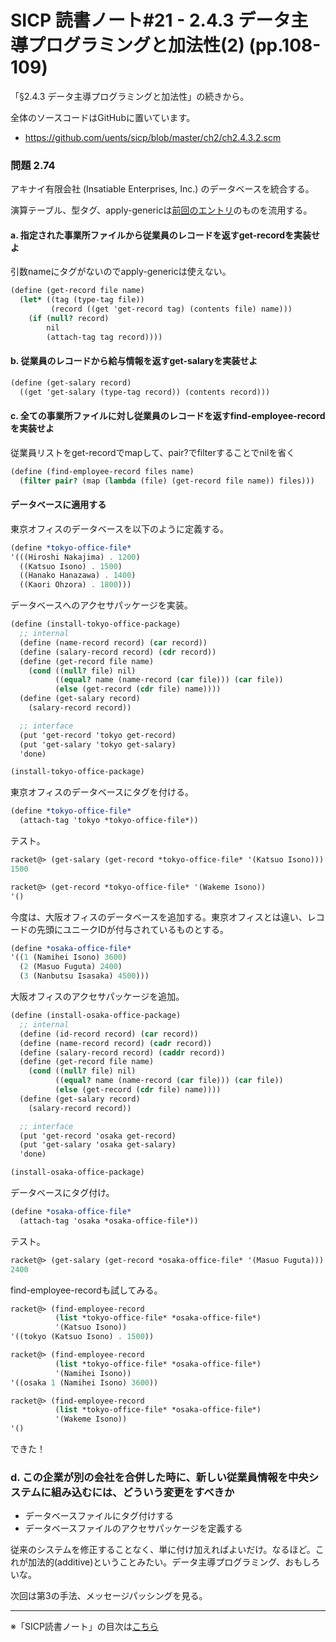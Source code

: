 SICP 読書ノート#21 - 2.4.3 データ主導プログラミングと加法性(2) (pp.108-109)
======================================

「§2.4.3 データ主導プログラミングと加法性」の続きから。

全体のソースコードはGitHubに置いています。

- https://github.com/uents/sicp/blob/master/ch2/ch2.4.3.2.scm


### 問題 2.74

アキナイ有限会社 (Insatiable Enterprises, Inc.) のデータベースを統合する。

演算テーブル、型タグ、apply-genericは[前回のエントリ](/entry/sicp/020-ch2.4.3.1.md)のものを流用する。

#### a. 指定された事業所ファイルから従業員のレコードを返すget-recordを実装せよ

引数nameにタグがないのでapply-genericは使えない。

```scheme
(define (get-record file name)
  (let* ((tag (type-tag file))
		 (record ((get 'get-record tag) (contents file) name)))
	(if (null? record)
		nil
		(attach-tag tag record))))
```

#### b. 従業員のレコードから給与情報を返すget-salaryを実装せよ

```scheme
(define (get-salary record)
  ((get 'get-salary (type-tag record)) (contents record)))
```

#### c. 全ての事業所ファイルに対し従業員のレコードを返すfind-employee-recordを実装せよ

従業員リストをget-recordでmapして、pair?でfilterすることでnilを省く

```scheme
(define (find-employee-record files name)
  (filter pair? (map (lambda (file) (get-record file name)) files)))
```

#### データベースに適用する

東京オフィスのデータベースを以下のように定義する。

```scheme
(define *tokyo-office-file*
'(((Hiroshi Nakajima) . 1200)
  ((Katsuo Isono) . 1500)
  ((Hanako Hanazawa) . 1400)
  ((Kaori Ohzora) . 1800)))
```

データベースへのアクセサパッケージを実装。

```scheme
(define (install-tokyo-office-package)
  ;; internal
  (define (name-record record) (car record))
  (define (salary-record record) (cdr record))
  (define (get-record file name)
	(cond ((null? file) nil)
		  ((equal? name (name-record (car file))) (car file))
		  (else (get-record (cdr file) name))))
  (define (get-salary record)
	(salary-record record))

  ;; interface
  (put 'get-record 'tokyo get-record)
  (put 'get-salary 'tokyo get-salary)
  'done)

(install-tokyo-office-package)
```

東京オフィスのデータベースにタグを付ける。

```scheme
(define *tokyo-office-file*
  (attach-tag 'tokyo *tokyo-office-file*))
```

テスト。

```scheme
racket@> (get-salary (get-record *tokyo-office-file* '(Katsuo Isono)))
1500

racket@> (get-record *tokyo-office-file* '(Wakeme Isono))
'()
```

今度は、大阪オフィスのデータベースを追加する。東京オフィスとは違い、レコードの先頭にユニークIDが付与されているものとする。

```scheme
(define *osaka-office-file*
'((1 (Namihei Isono) 3600)
  (2 (Masuo Fuguta) 2400)
  (3 (Nanbutsu Isasaka) 4500)))
```

大阪オフィスのアクセサパッケージを追加。

```scheme
(define (install-osaka-office-package)
  ;; internal
  (define (id-record record) (car record))
  (define (name-record record) (cadr record))
  (define (salary-record record) (caddr record))
  (define (get-record file name)
	(cond ((null? file) nil)
		  ((equal? name (name-record (car file))) (car file))
		  (else (get-record (cdr file) name))))
  (define (get-salary record)
	(salary-record record))

  ;; interface
  (put 'get-record 'osaka get-record)
  (put 'get-salary 'osaka get-salary)
  'done)

(install-osaka-office-package)
```

データベースにタグ付け。

```scheme
(define *osaka-office-file*
  (attach-tag 'osaka *osaka-office-file*))
```

テスト。

```scheme
racket@> (get-salary (get-record *osaka-office-file* '(Masuo Fuguta)))
2400
```

find-employee-recordも試してみる。

```scheme
racket@> (find-employee-record
		  (list *tokyo-office-file* *osaka-office-file*)
		  '(Katsuo Isono))
'((tokyo (Katsuo Isono) . 1500))

racket@> (find-employee-record
		  (list *tokyo-office-file* *osaka-office-file*)
		  '(Namihei Isono))
'((osaka 1 (Namihei Isono) 3600))

racket@> (find-employee-record
 		  (list *tokyo-office-file* *osaka-office-file*)
		  '(Wakeme Isono))
'()
```

できた！


### d. この企業が別の会社を合併した時に、新しい従業員情報を中央システムに組み込むには、どういう変更をすべきか

- データベースファイルにタグ付けする
- データベースファイルのアクセサパッケージを定義する

従来のシステムを修正することなく、単に付け加えればよいだけ。なるほど。これが加法的(additive)ということみたい。データ主導プログラミング、おもしろいな。



次回は第3の手法、メッセージパッシングを見る。


--------------------------------

※「SICP読書ノート」の目次は[こちら](/entry/sicp/index)

